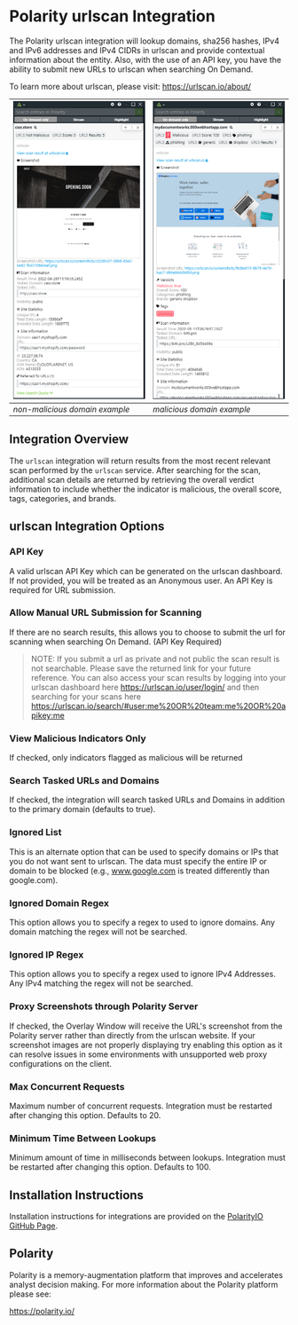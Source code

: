 # Polarity urlscan Integration
The Polarity urlscan integration will lookup domains, sha256 hashes, IPv4 and IPv6 addresses and IPv4 CIDRs in urlscan and provide contextual information about the entity. Also, with the use of an API key, you have the ability to submit new URLs to urlscan when searching On Demand.

To learn more about urlscan, please visit: https://urlscan.io/about/


| ![image](images/overlay.png) | ![image](images/overlay-malicious.png) |
|---|---|
|*non-malicious domain example* | *malicious domain example*|

## Integration Overview

The `urlscan` integration will return results from the most recent relevant scan performed by the `urlscan` service.  After searching for the scan, additional scan details are returned by retrieving the overall verdict information to include whether the indicator is malicious, the overall score, tags, categories, and brands.

## urlscan Integration Options

### API Key

A valid urlscan API Key which can be generated on the urlscan dashboard. If not provided, you will be treated as an Anonymous user.  An API Key is required for URL submission.

### Allow Manual URL Submission for Scanning

If there are no search results, this allows you to choose to submit the url for scanning when searching On Demand. (API Key Required)

> NOTE: If you submit a url as private and not public the scan result is not searchable. Please save the returned link for your future reference. You can also access your scan results by logging into your urlscan dashboard here https://urlscan.io/user/login/ and then searching for your scans here https://urlscan.io/search/#user:me%20OR%20team:me%20OR%20apikey:me

### View Malicious Indicators Only

If checked, only indicators flagged as malicious will be returned

### Search Tasked URLs and Domains

If checked, the integration will search tasked URLs and Domains in addition to the primary domain (defaults to true).

### Ignored List

This is an alternate option that can be used to specify domains or IPs that you do not want sent to urlscan.  The data must specify the entire IP or domain to be blocked (e.g., www.google.com is treated differently than google.com).

### Ignored Domain Regex

This option allows you to specify a regex to used to ignore domains.  Any domain matching the regex will not be searched.

### Ignored IP  Regex

This option allows you to specify a regex used to ignore IPv4 Addresses.  Any IPv4 matching the regex will not be searched.

### Proxy Screenshots through Polarity Server

If checked, the Overlay Window will receive the URL\'s screenshot from the Polarity server rather than directly from the urlscan website. If your screenshot images are not properly displaying try enabling this option as it can resolve issues in some environments with unsupported web proxy configurations on the client.

### Max Concurrent Requests

Maximum number of concurrent requests.  Integration must be restarted after changing this option. Defaults to 20.

### Minimum Time Between Lookups

Minimum amount of time in milliseconds between lookups. Integration must be restarted after changing this option. Defaults to 100.

## Installation Instructions

Installation instructions for integrations are provided on the [PolarityIO GitHub Page](https://polarityio.github.io/).

## Polarity

Polarity is a memory-augmentation platform that improves and accelerates analyst decision making.  For more information about the Polarity platform please see:

https://polarity.io/
